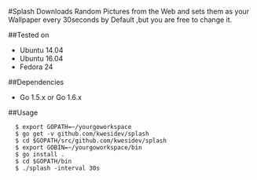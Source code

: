 #Splash
Downloads Random Pictures from  the Web and sets them as your Wallpaper every 30seconds by Default ,but you are free to change it.

##Tested on
* Ubuntu 14.04
* Ubuntu 16.04
* Fedora 24


##Dependencies
* Go 1.5.x or Go 1.6.x


##Usage
```
  $ export GOPATH=~/yourgoworkspace
  $ go get -v github.com/kwesidev/splash
  $ cd $GOPATH/src/github.com/kwesidev/splash
  $ export GOBIN=~/yourgoworkspace/bin
  $ go install .
  $ cd $GOPATH/bin
  $ ./splash -interval 30s

```
